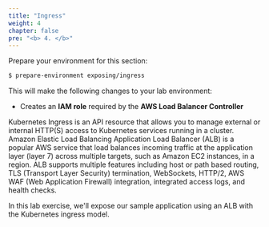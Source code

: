 ```yaml
---
title: "Ingress"
weight: 4
chapter: false
pre: "<b> 4. </b>"
---
```


Prepare your environment for this section:

```bash
$ prepare-environment exposing/ingress
```

This will make the following changes to your lab environment:

- Creates an **IAM role** required by the **AWS Load Balancer Controller**

Kubernetes Ingress is an API resource that allows you to manage external or internal HTTP(S) access to Kubernetes services running in a cluster. Amazon Elastic Load Balancing Application Load Balancer (ALB) is a popular AWS service that load balances incoming traffic at the application layer (layer 7) across multiple targets, such as Amazon EC2 instances, in a region. ALB supports multiple features including host or path based routing, TLS (Transport Layer Security) termination, WebSockets, HTTP/2, AWS WAF (Web Application Firewall) integration, integrated access logs, and health checks.

In this lab exercise, we'll expose our sample application using an ALB with the Kubernetes ingress model.